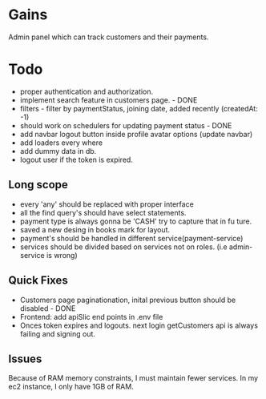 # Gains
Admin panel which can track customers and their payments.


# Todo
- proper authentication and authorization.
- implement search feature in customers page. - DONE
- filters - filter by paymentStatus, joining date, added recently (createdAt: -1)
- should work on schedulers for updating payment status - DONE
- add navbar logout button inside profile avatar options (update navbar)
- add loaders every where
- add dummy data in db.
- logout user if the token is expired.

## Long scope
- every 'any' should be replaced with proper interface
- all the find query's should have select statements.
- payment type is always gonna be 'CASH' try to capture that in fu ture.
- saved a new desing in books mark for layout.
- payment's should be handled in different service(payment-service)
- services should be divided based on services not on roles. (i.e admin-service is wrong)

## Quick Fixes
- Customers page paginationation, inital previous button should be disabled - DONE
- Frontend: add apiSlic end points in .env file 
- Onces token expires and logouts. next login getCustomers api is always failing and signing out.


## Issues 
 Because of RAM memory constraints, I must maintain fewer services. In my ec2 instance, I only have 1GB of RAM.